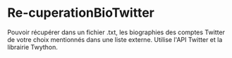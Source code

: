 Re-cuperationBioTwitter
=======================
Pouvoir récupérer dans un fichier .txt, les biographies des comptes Twitter de votre choix mentionnés dans une liste externe.
Utilise l'API Twitter et la librairie Twython.
